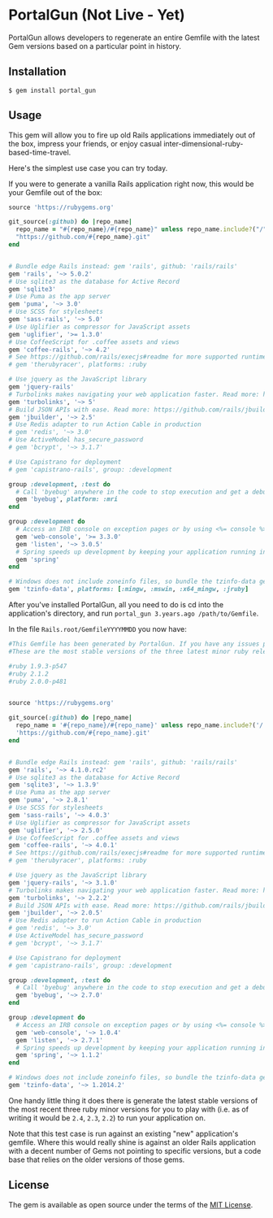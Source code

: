# PortalGun (Not Live - Yet)

PortalGun allows developers to regenerate an entire Gemfile with the latest Gem
versions based on a particular point in history.

## Installation

    $ gem install portal_gun

## Usage

This gem will allow you to fire up old Rails applications immediately out of
the box, impress your friends, or enjoy casual inter-dimensional-ruby-based-time-travel.

Here's the simplest use case you can try today.

If you were to generate a vanilla Rails application right now, this
would be your Gemfile out of the box:

```ruby
source 'https://rubygems.org'

git_source(:github) do |repo_name|
  repo_name = "#{repo_name}/#{repo_name}" unless repo_name.include?("/")
  "https://github.com/#{repo_name}.git"
end


# Bundle edge Rails instead: gem 'rails', github: 'rails/rails'
gem 'rails', '~> 5.0.2'
# Use sqlite3 as the database for Active Record
gem 'sqlite3'
# Use Puma as the app server
gem 'puma', '~> 3.0'
# Use SCSS for stylesheets
gem 'sass-rails', '~> 5.0'
# Use Uglifier as compressor for JavaScript assets
gem 'uglifier', '>= 1.3.0'
# Use CoffeeScript for .coffee assets and views
gem 'coffee-rails', '~> 4.2'
# See https://github.com/rails/execjs#readme for more supported runtimes
# gem 'therubyracer', platforms: :ruby

# Use jquery as the JavaScript library
gem 'jquery-rails'
# Turbolinks makes navigating your web application faster. Read more: https://github.com/turbolinks/turbolinks
gem 'turbolinks', '~> 5'
# Build JSON APIs with ease. Read more: https://github.com/rails/jbuilder
gem 'jbuilder', '~> 2.5'
# Use Redis adapter to run Action Cable in production
# gem 'redis', '~> 3.0'
# Use ActiveModel has_secure_password
# gem 'bcrypt', '~> 3.1.7'

# Use Capistrano for deployment
# gem 'capistrano-rails', group: :development

group :development, :test do
  # Call 'byebug' anywhere in the code to stop execution and get a debugger console
  gem 'byebug', platform: :mri
end

group :development do
  # Access an IRB console on exception pages or by using <%= console %> anywhere in the code.
  gem 'web-console', '>= 3.3.0'
  gem 'listen', '~> 3.0.5'
  # Spring speeds up development by keeping your application running in the background. Read more: https://github.com/rails/spring
  gem 'spring'
end

# Windows does not include zoneinfo files, so bundle the tzinfo-data gem
gem 'tzinfo-data', platforms: [:mingw, :mswin, :x64_mingw, :jruby]
```

After you've installed PortalGun, all you need to do is cd into the application's directory, and run `portal_gun 3.years.ago /path/to/Gemfile`.

In the file `Rails.root/GemfileYYYYMMDD` you now have:

```ruby
#This Gemfile has been generated by PortalGun. If you have any issues please report to https://github.com/schwad/github
#These are the most stable versions of the three latest minor ruby releases as of this point in time. Uncomment the one you wish to use.

#ruby 1.9.3-p547
#ruby 2.1.2
#ruby 2.0.0-p481


source 'https://rubygems.org'

git_source(:github) do |repo_name|
  repo_name = '#{repo_name}/#{repo_name}' unless repo_name.include?('/')
  'https://github.com/#{repo_name}.git'
end


# Bundle edge Rails instead: gem 'rails', github: 'rails/rails'
gem 'rails', '~> 4.1.0.rc2'
# Use sqlite3 as the database for Active Record
gem 'sqlite3', '~> 1.3.9'
# Use Puma as the app server
gem 'puma', '~> 2.8.1'
# Use SCSS for stylesheets
gem 'sass-rails', '~> 4.0.3'
# Use Uglifier as compressor for JavaScript assets
gem 'uglifier', '~> 2.5.0'
# Use CoffeeScript for .coffee assets and views
gem 'coffee-rails', '~> 4.0.1'
# See https://github.com/rails/execjs#readme for more supported runtimes
# gem 'therubyracer', platforms: :ruby

# Use jquery as the JavaScript library
gem 'jquery-rails', '~> 3.1.0'
# Turbolinks makes navigating your web application faster. Read more: https://github.com/turbolinks/turbolinks
gem 'turbolinks', '~> 2.2.2'
# Build JSON APIs with ease. Read more: https://github.com/rails/jbuilder
gem 'jbuilder', '~> 2.0.5'
# Use Redis adapter to run Action Cable in production
# gem 'redis', '~> 3.0'
# Use ActiveModel has_secure_password
# gem 'bcrypt', '~> 3.1.7'

# Use Capistrano for deployment
# gem 'capistrano-rails', group: :development

group :development, :test do
  # Call 'byebug' anywhere in the code to stop execution and get a debugger console
  gem 'byebug', '~> 2.7.0'
end

group :development do
  # Access an IRB console on exception pages or by using <%= console %> anywhere in the code.
  gem 'web-console', '~> 1.0.4'
  gem 'listen', '~> 2.7.1'
  # Spring speeds up development by keeping your application running in the background. Read more: https://github.com/rails/spring
  gem 'spring', '~> 1.1.2'
end

# Windows does not include zoneinfo files, so bundle the tzinfo-data gem
gem 'tzinfo-data', '~> 1.2014.2'
```

One handy little thing it does there is generate the latest stable versions of the most recent three ruby minor versions
for you to play with (i.e. as of writing it would be `2.4`, `2.3`, `2.2`) to run your application on.

Note that this test case is run against an existing "new" application's gemfile. Where this would really shine is against
an older Rails application with a decent number of Gems not pointing to specific versions, but a code base that relies on
the older versions of those gems.

## License

The gem is available as open source under the terms of the [MIT License](http://opensource.org/licenses/MIT).
